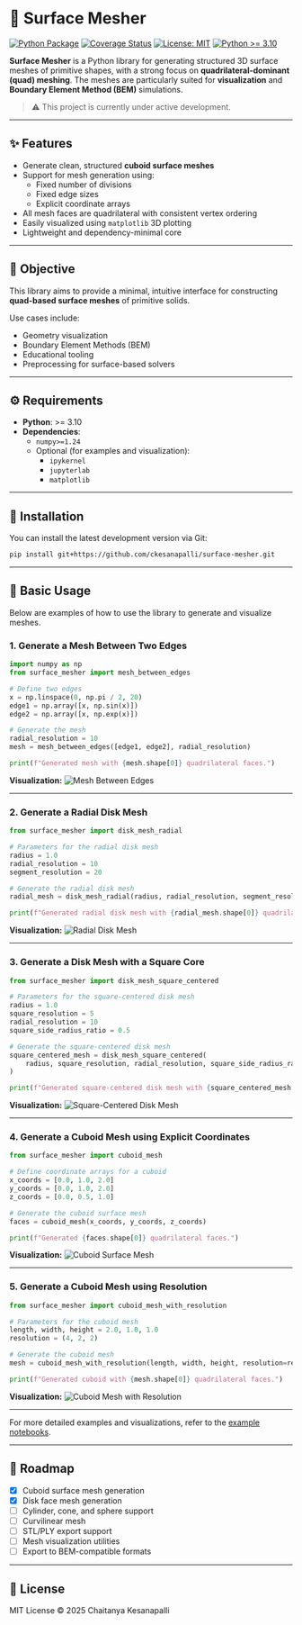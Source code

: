 # 🧱 Surface Mesher

[![Python Package](https://github.com/ckesanapalli//surface-mesher/actions/workflows/python-package.yml/badge.svg)](https://github.com/ckesanapalli/surface-mesher/actions/workflows/python-package.yml/badge.svg)
[![Coverage Status](https://coveralls.io/repos/github/ckesanapalli/surface-mesher/badge.svg?branch=master)](https://coveralls.io/github/ckesanapalli/surface-mesher?branch=master)
[![License: MIT](https://img.shields.io/badge/License-MIT-yellow.svg)](LICENSE.txt)
[![Python >= 3.10](https://img.shields.io/badge/python-≥3.10-blue.svg)](https://www.python.org/downloads/)

**Surface Mesher** is a Python library for generating structured 3D surface meshes of primitive shapes, with a strong focus on **quadrilateral-dominant (quad) meshing**. The meshes are particularly suited for **visualization** and **Boundary Element Method (BEM)** simulations.

> ⚠️ This project is currently under active development.

---

## ✨ Features

- Generate clean, structured **cuboid surface meshes**
- Support for mesh generation using:
  - Fixed number of divisions
  - Fixed edge sizes
  - Explicit coordinate arrays
- All mesh faces are quadrilateral with consistent vertex ordering
- Easily visualized using `matplotlib` 3D plotting
- Lightweight and dependency-minimal core

---

## 🎯 Objective

This library aims to provide a minimal, intuitive interface for constructing **quad-based surface meshes** of primitive solids.

Use cases include:

- Geometry visualization
- Boundary Element Methods (BEM)
- Educational tooling
- Preprocessing for surface-based solvers

---

## ⚙️ Requirements

- **Python**: >= 3.10
- **Dependencies**:
  - `numpy>=1.24`
  - Optional (for examples and visualization):
    - `ipykernel`
    - `jupyterlab`
    - `matplotlib`

---

## 🚀 Installation

You can install the latest development version via Git:

```bash
pip install git+https://github.com/ckesanapalli/surface-mesher.git
```

---

## 🧱 Basic Usage

Below are examples of how to use the library to generate and visualize meshes.

### 1. Generate a Mesh Between Two Edges

```python
import numpy as np
from surface_mesher import mesh_between_edges

# Define two edges
x = np.linspace(0, np.pi / 2, 20)
edge1 = np.array([x, np.sin(x)])
edge2 = np.array([x, np.exp(x)])

# Generate the mesh
radial_resolution = 10
mesh = mesh_between_edges([edge1, edge2], radial_resolution)

print(f"Generated mesh with {mesh.shape[0]} quadrilateral faces.")
```

**Visualization:**
![Mesh Between Edges](examples/plots/mesh_between_edges.jpg)

---

### 2. Generate a Radial Disk Mesh

```python
from surface_mesher import disk_mesh_radial

# Parameters for the radial disk mesh
radius = 1.0
radial_resolution = 10
segment_resolution = 20

# Generate the radial disk mesh
radial_mesh = disk_mesh_radial(radius, radial_resolution, segment_resolution)

print(f"Generated radial disk mesh with {radial_mesh.shape[0]} quadrilateral faces.")
```

**Visualization:**
![Radial Disk Mesh](examples/plots/radial_disk_mesh.jpg)

---

### 3. Generate a Disk Mesh with a Square Core

```python
from surface_mesher import disk_mesh_square_centered

# Parameters for the square-centered disk mesh
radius = 1.0
square_resolution = 5
radial_resolution = 10
square_side_radius_ratio = 0.5

# Generate the square-centered disk mesh
square_centered_mesh = disk_mesh_square_centered(
    radius, square_resolution, radial_resolution, square_side_radius_ratio
)

print(f"Generated square-centered disk mesh with {square_centered_mesh.shape[0]} quadrilateral faces.")
```

**Visualization:**
![Square-Centered Disk Mesh](examples/plots/square_centered_disk_mesh.jpg)

---

### 4. Generate a Cuboid Mesh using Explicit Coordinates

```python
from surface_mesher import cuboid_mesh

# Define coordinate arrays for a cuboid
x_coords = [0.0, 1.0, 2.0]
y_coords = [0.0, 1.0, 2.0]
z_coords = [0.0, 0.5, 1.0]

# Generate the cuboid surface mesh
faces = cuboid_mesh(x_coords, y_coords, z_coords)

print(f"Generated {faces.shape[0]} quadrilateral faces.")
```

**Visualization:**
![Cuboid Surface Mesh](examples/plots/cuboid_surface_mesh.png)

---

### 5. Generate a Cuboid Mesh using Resolution

```python
from surface_mesher import cuboid_mesh_with_resolution

# Parameters for the cuboid mesh
length, width, height = 2.0, 1.0, 1.0
resolution = (4, 2, 2)

# Generate the cuboid mesh
mesh = cuboid_mesh_with_resolution(length, width, height, resolution=resolution)

print(f"Generated cuboid with {mesh.shape[0]} quadrilateral faces.")
```

**Visualization:**
![Cuboid Mesh with Resolution](examples/plots/cuboid_mesh_with_resolution.png)

---

For more detailed examples and visualizations, refer to the [example notebooks](examples/).

---

## 📌 Roadmap

- [x] Cuboid surface mesh generation
- [x] Disk face mesh generation
- [ ] Cylinder, cone, and sphere support
- [ ] Curvilinear mesh
- [ ] STL/PLY export support
- [ ] Mesh visualization utilities
- [ ] Export to BEM-compatible formats

---

## 📄 License

MIT License © 2025 Chaitanya Kesanapalli
